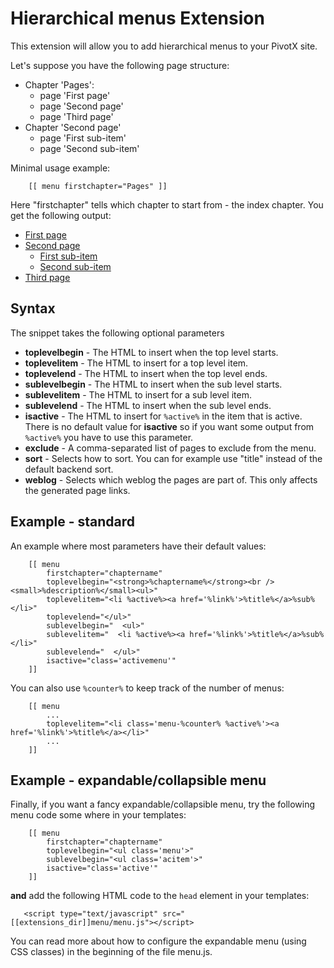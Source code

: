 
Hierarchical menus Extension
============================

This extension will allow you to add hierarchical menus to your PivotX site.

Let's suppose you have the following page structure:

- Chapter 'Pages':
  - page 'First page'
  - page 'Second page'
  - page 'Third page'
- Chapter 'Second page'
  - page 'First sub-item'
  - page 'Second sub-item'

Minimal usage example: 

        [[ menu firstchapter="Pages" ]]

Here "firstchapter" tells which chapter to start from - the index chapter. You
get the following output:

- [First page](/link/to/first/page)
- [Second page](/link/to/second/page)
  - [First sub-item](/link/to/first/sub-item/of/second/page)
  - [Second sub-item](/link/to/second/sub-item/of/second/page)
- [Third page](/link/to/third/page)

Syntax
------

The snippet takes the following optional parameters

- **toplevelbegin** - The HTML to insert when the top level starts.
- **toplevelitem** - The HTML to insert for a top level item.
- **toplevelend** - The HTML to insert when the top level ends.
- **sublevelbegin** - The HTML to insert when the sub level starts.
- **sublevelitem** - The HTML to insert for a sub level item.
- **sublevelend** - The HTML to insert when the sub level ends.
- **isactive** - The HTML to insert for `%active%` in the item that is active.
  There is no default value for **isactive** so if you want some output from
  `%active%` you have to use this parameter.
- **exclude** - A comma-separated list of pages to exclude from the menu.
- **sort** - Selects how to sort. You can for example use "title" instead of
  the default backend sort.
- **weblog** - Selects which weblog the pages are part of. This only affects
  the generated page links.

Example - standard
-------------------

An example where most parameters have their default values: 

        [[ menu
            firstchapter="chaptername"
            toplevelbegin="<strong>%chaptername%</strong><br /><small>%description%</small><ul>"
            toplevelitem="<li %active%><a href='%link%'>%title%</a>%sub%</li>"
            toplevelend="</ul>"
            sublevelbegin="  <ul>"
            sublevelitem="  <li %active%><a href='%link%'>%title%</a>%sub%</li>"
            sublevelend="  </ul>"
            isactive="class='activemenu'"
        ]]

You can also use `%counter%` to keep track of the number of menus:

        [[ menu
            ...
            toplevelitem="<li class='menu-%counter% %active%'><a href='%link%'>%title%</a></li>"
            ...
        ]]

Example - expandable/collapsible menu
--------------------------------------

Finally, if you want a fancy expandable/collapsible menu, try the following
menu code some where in your templates:

        [[ menu
            firstchapter="chaptername"
            toplevelbegin="<ul class='menu'>"
            sublevelbegin="<ul class='acitem'>"
            isactive="class='active'"
        ]]

**and** add the following HTML code to the `head` element in your templates:

       <script type="text/javascript" src="[[extensions_dir]]menu/menu.js"></script> 

You can read more about how to configure the expandable menu (using CSS classes) 
in the beginning of the file menu.js.
